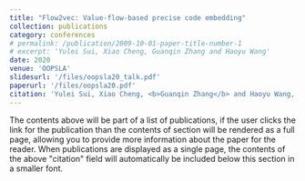```yaml
---
title: "Flow2vec: Value-flow-based precise code embedding"
collection: publications
category: conferences
# permalink: /publication/2009-10-01-paper-title-number-1
# excerpt: 'Yulei Sui, Xiao Cheng, Guanqin Zhang and Haoyu Wang'
date: 2020
venue: 'OOPSLA'
slidesurl: '/files/oopsla20_talk.pdf'
paperurl: '/files/oopsla20.pdf'
citation: 'Yulei Sui, Xiao Cheng, <b>Guanqin Zhang</b> and Haoyu Wang, <b>OOPSLA 2020</b>'
---
```


The contents above will be part of a list of publications, if the user clicks the link for the publication than the contents of section will be rendered as a full page, allowing you to provide more information about the paper for the reader. When publications are displayed as a single page, the contents of the above "citation" field will automatically be included below this section in a smaller font.